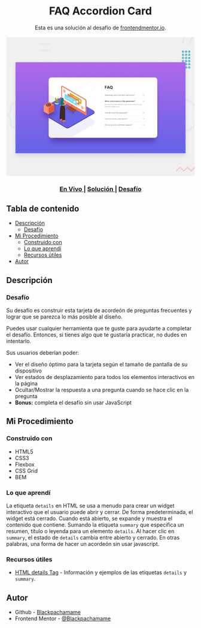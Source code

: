 <h1 align="center">FAQ Accordion Card</h1>

<div align="center">
   Esta es una solución al desafío de <a href="https://www.frontendmentor.io/">frontendmentor.io</a>.
</div>
<br>
<div align="center">
<img src="design/desktop-preview.jpg"></img>
  <h3>
    <a href="https://blackpachamame.github.io/frontendmentor/newbie/faq-accordion-card/">
      En Vivo
    </a>
    <span> | </span>
    <a href="https://www.frontendmentor.io/solutions/faq-accordion-card-using-bem-L0u-jSlnG5">
      Solución
    </a>
   <span> | </span>
    <a href="https://www.frontendmentor.io/challenges/faq-accordion-card-XlyjD0Oam">
      Desafío
    </a>
  </h3>
</div>

## Tabla de contenido

- [Descripción](#descripción)
  - [Desafío](#desafío)
- [Mi Procedimiento](#mi-procedimiento)
  - [Construido con](#construido-con)
  - [Lo que aprendí](#lo-que-aprendí)
  - [Recursos útiles](#recursos-útiles)
- [Autor](#autor)

## Descripción

### Desafío

Su desafío es construir esta tarjeta de acordeón de preguntas frecuentes y lograr que se parezca lo más posible al diseño.

Puedes usar cualquier herramienta que te guste para ayudarte a completar el desafío. Entonces, si tienes algo que te gustaría practicar, no dudes en intentarlo.

Sus usuarios deberían poder:

- Ver el diseño óptimo para la tarjeta según el tamaño de pantalla de su dispositivo
- Ver estados de desplazamiento para todos los elementos interactivos en la página
- Ocultar/Mostrar la respuesta a una pregunta cuando se hace clic en la pregunta
- **Bonus:** completa el desafío sin usar JavaScript

## Mi Procedimiento

### Construido con

- HTML5
- CSS3
- Flexbox
- CSS Grid
- BEM

### Lo que aprendí

La etiqueta `details` en HTML se usa a menudo para crear un widget interactivo que el usuario puede abrir y cerrar. De forma predeterminada, el widget está cerrado. Cuando está abierto, se expande y muestra el contenido que contiene. Sumando la etiqueta `summary` que especifica un resumen, título o leyenda para un elemento `details`. Al hacer clic en `summary`, el estado de `details` cambia entre abierto y cerrado. En otras palabras, una forma de hacer un acordeón sin usar javascript.

### Recursos útiles

- [HTML details Tag](https://www.w3schools.com/tags/tag_details.asp) - Información y ejemplos de las etiquetas `details` y `summary`.

## Autor

- Github - [Blackpachamame](https://github.com/Blackpachamame)
- Frontend Mentor - [@Blackpachamame](https://www.frontendmentor.io/profile/Blackpachamame)
